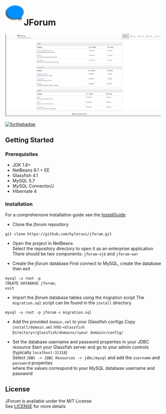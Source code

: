 <img src="preview/AppIcon.png" align="left" />

# JForum

<img src="preview/HomeFullPreview.png" />

[![forthebadge](https://forthebadge.com/images/badges/made-with-java.svg)](https://forthebadge.com)

## Getting Started

### Prerequisites
- JDK 1.8+
- NetBeans 8.1 + EE 
- Glassfish 4.1
- MySQL 5.7
- MySQL Connector/J
- Hibernate 4

### Installation
For a comprehensive installation guide see the [InstallGuide](install/InstallGuide.pdf)  

- Clone the jforum repository
```
git clone https://github.com/kyleruss/jforum.git
```

- Open the project in NetBeans  
Select the repository directory to open it as an enterprise application  
There should be two components: `jforum-ejb` and `jforum-war`

- Create the jforum database
First connect to MySQL, create the database then exit

```
mysql -u root -p
CREATE DATABASE jforum;
exit
```

- Import the jforum database tables using the migration script
The `migration.sql` script can be found in the `install` directory

```
mysql -u root -p jforum < migration.sql
```

- Add the provided `domain.xml` to your Glassfish configs
Copy `install/domain.xml` into `<Glassfish Directory>/glassfish/domains/<your domain>/config/`

- Set the database username and password properties in your JDBC resource
Start your Glassfish server and go to your admin controls (typically `localhost:31318`)  
Select `JDBC -> JDBC Resources -> jdbc/mysql` and add the `username` and `password` properties  
where the values correspond to your MySQL database username and password

## License
JForum is available under the MIT License  
See [LICENSE](LICENSE) for more details
